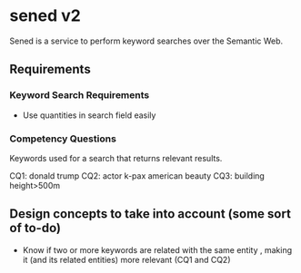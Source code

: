# sened v2
Sened is a service to perform keyword searches over the Semantic Web.

## Requirements

### Keyword Search Requirements
- Use quantities in search field easily

### Competency Questions
Keywords used for a search that returns relevant results.

CQ1: donald trump
CQ2: actor k-pax american beauty
CQ3: building height>500m

## Design concepts to take into account (some sort of to-do)
- Know if two or more keywords are related with the same entity , making it (and its related entities) more relevant (CQ1 and CQ2)
